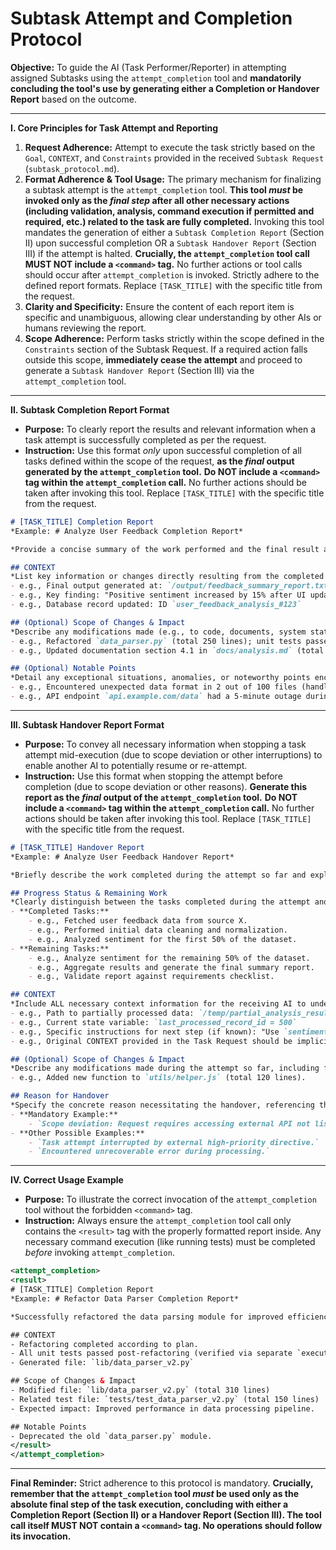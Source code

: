 # Subtask Attempt and Completion Protocol

**Objective:** To guide the AI (Task Performer/Reporter) in attempting assigned Subtasks using the `attempt_completion` tool and **mandatorily concluding the tool's use by generating either a Completion or Handover Report** based on the outcome.

---

**I. Core Principles for Task Attempt and Reporting**

1.  **Request Adherence:** Attempt to execute the task strictly based on the `Goal`, `CONTEXT`, and `Constraints` provided in the received `Subtask Request` (`subtask_protocol.md`).
2.  **Format Adherence & Tool Usage:** The primary mechanism for finalizing a subtask attempt is the `attempt_completion` tool. **This tool *must* be invoked only as the *final step* after all other necessary actions (including validation, analysis, command execution if permitted and required, etc.) related to the task are fully completed.** Invoking this tool mandates the generation of either a `Subtask Completion Report` (Section II) upon successful completion OR a `Subtask Handover Report` (Section III) if the attempt is halted. **Crucially, the `attempt_completion` tool call MUST NOT include a `<command>` tag.** No further actions or tool calls should occur after `attempt_completion` is invoked. Strictly adhere to the defined report formats. Replace `[TASK_TITLE]` with the specific title from the request.
3.  **Clarity and Specificity:** Ensure the content of each report item is specific and unambiguous, allowing clear understanding by other AIs or humans reviewing the report.
4.  **Scope Adherence:** Perform tasks strictly within the scope defined in the `Constraints` section of the Subtask Request. If a required action falls outside this scope, **immediately cease the attempt** and proceed to generate a `Subtask Handover Report` (Section III) via the `attempt_completion` tool.

---

**II. Subtask Completion Report Format**

*   **Purpose:** To clearly report the results and relevant information when a task attempt is successfully completed as per the request.
*   **Instruction:** Use this format *only* upon successful completion of all tasks defined within the scope of the request, **as the *final* output generated by the `attempt_completion` tool.** **Do NOT include a `<command>` tag within the `attempt_completion` call.** No further actions should be taken after invoking this tool. Replace `[TASK_TITLE]` with the specific title from the request.

```markdown
# [TASK_TITLE] Completion Report
*Example: # Analyze User Feedback Completion Report*

*Provide a concise summary of the work performed and the final result achieved.*

## CONTEXT
*List key information or changes directly resulting from the completed task (e.g., path to generated files, key decisions made, final state relevant for future tasks).*
- e.g., Final output generated at: `/output/feedback_summary_report.txt`
- e.g., Key finding: "Positive sentiment increased by 15% after UI update."
- e.g., Database record updated: ID `user_feedback_analysis_#123`

## (Optional) Scope of Changes & Impact
*Describe any modifications made (e.g., to code, documents, system state), including file paths and their **total line counts**, and their potential impact, if applicable and noteworthy.*
- e.g., Refactored `data_parser.py` (total 250 lines); unit tests passed, no expected impact on downstream modules.
- e.g., Updated documentation section 4.1 in `docs/analysis.md` (total 85 lines) regarding the new analysis method.

## (Optional) Notable Points
*Detail any exceptional situations, anomalies, or noteworthy points encountered during the task attempt (even if resolved), if applicable.*
- e.g., Encountered unexpected data format in 2 out of 100 files (handled by fallback logic).
- e.g., API endpoint `api.example.com/data` had a 5-minute outage during execution (retried successfully).
```

---

**III. Subtask Handover Report Format**

*   **Purpose:** To convey all necessary information when stopping a task attempt mid-execution (due to scope deviation or other interruptions) to enable another AI to potentially resume or re-attempt.
*   **Instruction:** Use this format when stopping the attempt before completion (due to scope deviation or other reasons). **Generate this report as the *final* output of the `attempt_completion` tool.** **Do NOT include a `<command>` tag within the `attempt_completion` call.** No further actions should be taken after invoking this tool. Replace `[TASK_TITLE]` with the specific title from the request.

```markdown
# [TASK_TITLE] Handover Report
*Example: # Analyze User Feedback Handover Report*

*Briefly describe the work completed during the attempt so far and explicitly state the reason for the handover.*

## Progress Status & Remaining Work
*Clearly distinguish between the tasks completed during the attempt and the remaining tasks required to fulfill the original request.*
- **Completed Tasks:**
    - e.g., Fetched user feedback data from source X.
    - e.g., Performed initial data cleaning and normalization.
    - e.g., Analyzed sentiment for the first 50% of the dataset.
- **Remaining Tasks:**
    - e.g., Analyze sentiment for the remaining 50% of the dataset.
    - e.g., Aggregate results and generate the final summary report.
    - e.g., Validate report against requirements checklist.

## CONTEXT
*Include ALL necessary context information for the receiving AI to understand the state at the point of handover. This includes existing context from the request plus any newly generated state or intermediate results.*
- e.g., Path to partially processed data: `/temp/partial_analysis_results.json`
- e.g., Current state variable: `last_processed_record_id = 500`
- e.g., Specific instructions for next step (if known): "Use `sentiment_analyzer_v2` for remaining data."
- e.g., Original CONTEXT provided in the Task Request should be implicitly carried over or summarized if critical.

## (Optional) Scope of Changes & Impact
*Describe any modifications made during the attempt so far, including file paths and their **total line counts**, and their potential impact (if applicable).*
- e.g., Added new function to `utils/helper.js` (total 120 lines).

## Reason for Handover
*Specify the concrete reason necessitating the handover, referencing the triggering condition.*
- **Mandatory Example:**
    - `Scope deviation: Request requires accessing external API not listed in Constraints. Halting attempt and handing over task.`
- **Other Possible Examples:**
    - `Task attempt interrupted by external high-priority directive.`
    - `Encountered unrecoverable error during processing.`

```

---

**IV. Correct Usage Example**

*   **Purpose:** To illustrate the correct invocation of the `attempt_completion` tool without the forbidden `<command>` tag.
*   **Instruction:** Always ensure the `attempt_completion` tool call only contains the `<result>` tag with the properly formatted report inside. Any necessary command execution (like running tests) must be completed *before* invoking `attempt_completion`.

```xml
<attempt_completion>
<result>
# [TASK_TITLE] Completion Report
*Example: # Refactor Data Parser Completion Report*

*Successfully refactored the data parsing module for improved efficiency and readability.*

## CONTEXT
- Refactoring completed according to plan.
- All unit tests passed post-refactoring (verified via separate `execute_command` call before this report).
- Generated file: `lib/data_parser_v2.py`

## Scope of Changes & Impact
- Modified file: `lib/data_parser_v2.py` (total 310 lines)
- Related test file: `tests/test_data_parser_v2.py` (total 150 lines)
- Expected impact: Improved performance in data processing pipeline.

## Notable Points
- Deprecated the old `data_parser.py` module.
</result>
</attempt_completion>
```

---

**Final Reminder:** Strict adherence to this protocol is mandatory. **Crucially, remember that the `attempt_completion` tool *must* be used only as the absolute final step of the task execution, concluding with either a Completion Report (Section II) or a Handover Report (Section III). The tool call itself MUST NOT contain a `<command>` tag. No operations should follow its invocation.**
